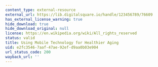 ```yaml
---
content_type: external-resource
external_url: https://lib.digitalsquare.io/handle/123456789/76609
has_external_license_warning: true
hide_download: true
hide_download_original: null
license: https://en.wikipedia.org/wiki/All_rights_reserved
status: valid
title: Using Mobile Technology for Healthier Aging
uid: e2fc3546-7aaf-47ae-92ef-d9aa0b03e904
url_status_code: 200
wayback_url: ''
---
```

